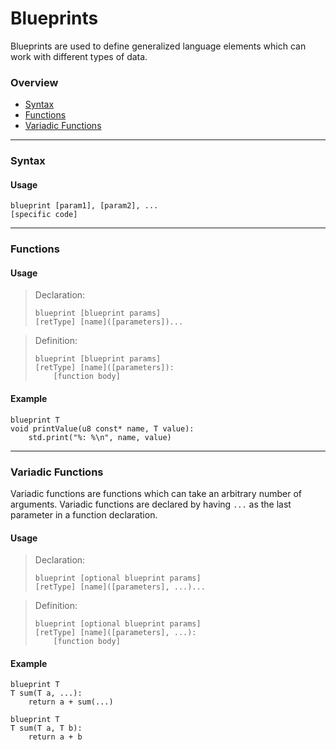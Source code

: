 # Blueprints

Blueprints are used to define generalized language elements which can work with different types of data.

### Overview
 - [Syntax](./blueprints.md#syntax)
 - [Functions](./blueprints.md#functions)
 - [Variadic Functions](./blueprints.md#variadic-functions)

---

### Syntax

#### Usage

```qinp
blueprint [param1], [param2], ...
[specific code]
```

---

### Functions

#### Usage

> Declaration:
> ```qinp
> blueprint [blueprint params]
> [retType] [name]([parameters])...
> ```

> Definition:
> ```qinp
> blueprint [blueprint params]
> [retType] [name]([parameters]):
>     [function body]
> ```

#### Example

```qinp
blueprint T
void printValue(u8 const* name, T value):
	std.print("%: %\n", name, value)
```

---

### Variadic Functions

Variadic functions are functions which can take an arbitrary number of arguments. Variadic functions are declared by having `...` as the last parameter in a function declaration.

#### Usage

> Declaration:
> ```qinp
> blueprint [optional blueprint params]
> [retType] [name]([parameters], ...)...
> ```

> Definition:
> ```qinp
> blueprint [optional blueprint params]
> [retType] [name]([parameters], ...):
>     [function body]
> ```

#### Example

```qinp
blueprint T
T sum(T a, ...):
	return a + sum(...)

blueprint T
T sum(T a, T b):
	return a + b
```